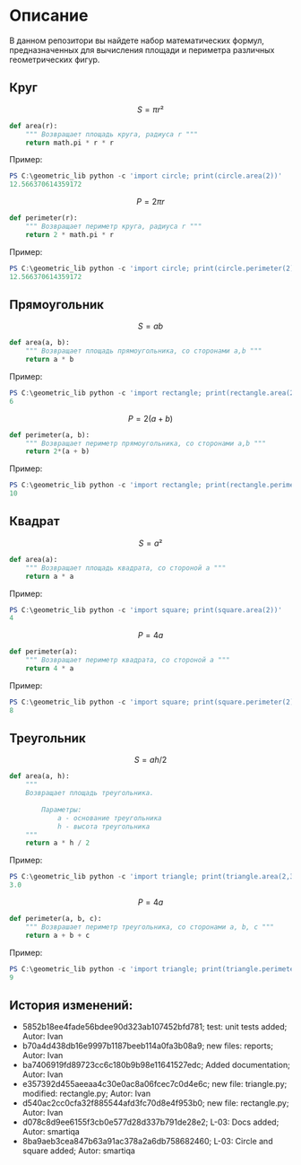 # Описание
В данном репозитори вы найдете набор математических формул, предназначенных для вычисления площади и периметра различных геометрических фигур.
## Круг

$$ S = πr² $$
```python
def area(r):
    """ Возвращает площадь круга, радиуса r """ 
    return math.pi * r * r
```
Пример:
```powershell
PS C:\geometric_lib python -c 'import circle; print(circle.area(2))'
12.566370614359172
```
$$ P = 2πr $$
```python
def perimeter(r):
    """ Возвращает периметр круга, радиуса r """ 
    return 2 * math.pi * r
```
Пример:
```powershell
PS C:\geometric_lib python -c 'import circle; print(circle.perimeter(2))'
12.566370614359172
```
## Прямоугольник
$$ S = ab $$
```python
def area(a, b): 
    """ Возвращает площадь прямоугольника, со сторонами a,b """
    return a * b 
```
Пример:
```powershell
PS C:\geometric_lib python -c 'import rectangle; print(rectangle.area(2,3)'     
6
```
$$ P = 2(a + b) $$
```python
def perimeter(a, b): 
    """ Возвращает периметр прямоугольника, со сторонами a,b """
    return 2*(a + b)    
```
Пример:
```powershell
PS C:\geometric_lib python -c 'import rectangle; print(rectangle.perimeter(2,3)'
10
```
## Квадрат
$$ S = a² $$
```python
def area(a):
    """ Возвращает площадь квадрата, со стороной a """
    return a * a
```
Пример:
```powershell
PS C:\geometric_lib python -c 'import square; print(square.area(2))'        
4
```
$$ P = 4a $$
```python
def perimeter(a):
    """ Возвращает периметр квадрата, со стороной a """
    return 4 * a
```
Пример:
```powershell
PS C:\geometric_lib python -c 'import square; print(square.perimeter(2))'
8
```
## Треугольник
$$ S = ah/2 $$
```python
def area(a, h):
    """ 
    Возвращает площадь треугольника.
        
        Параметры:
            a - основание треугольника
            h - высота треугольника
    """ 
    return a * h / 2 
```
Пример:
```powershell
PS C:\geometric_lib python -c 'import triangle; print(triangle.area(2,3))'   
3.0
```
$$ P = 4a $$
```python
def perimeter(a, b, c):
    """ Возврашает периметр треугольника, со сторонами a, b, c """
    return a + b + c 
```
Пример:
```powershell
PS C:\geometric_lib python -c 'import triangle; print(triangle.perimeter(2,3,4)'
9
```
## История изменений:
- 5852b18ee4fade56bdee90d323ab107452bfd781; test: unit tests added; Autor: Ivan
- b70a4d438db16e9997b1187beeb114a0fa3b08a9; new files: reports; Autor: Ivan
- ba7406919fd89723cc6c180b9b98e11641527edc; Added documentation; Autor: Ivan
- e357392d455aeeaa4c30e0ac8a06fcec7c0d4e6c; new file: triangle.py; modified: rectangle.py; Autor: Ivan
- d540ac2cc0cfa32f885544afd3fc70d8e4f953b0; new file: rectangle.py; Autor: Ivan
- d078c8d9ee6155f3cb0e577d28d337b791de28e2; L-03: Docs added; Autor: smartiqa
- 8ba9aeb3cea847b63a91ac378a2a6db758682460; L-03: Circle and square added; Autor: smartiqa

